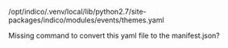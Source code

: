 /opt/indico/.venv/local/lib/python2.7/site-packages/indico/modules/events/themes.yaml

Missing command to convert this yaml file to the manifest.json?